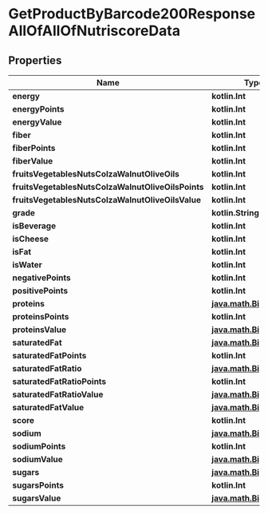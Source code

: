 
# GetProductByBarcode200ResponseAllOfAllOfNutriscoreData

## Properties
| Name | Type | Description | Notes |
| ------------ | ------------- | ------------- | ------------- |
| **energy** | **kotlin.Int** |  |  [optional] |
| **energyPoints** | **kotlin.Int** |  |  [optional] |
| **energyValue** | **kotlin.Int** |  |  [optional] |
| **fiber** | **kotlin.Int** |  |  [optional] |
| **fiberPoints** | **kotlin.Int** |  |  [optional] |
| **fiberValue** | **kotlin.Int** |  |  [optional] |
| **fruitsVegetablesNutsColzaWalnutOliveOils** | **kotlin.Int** |  |  [optional] |
| **fruitsVegetablesNutsColzaWalnutOliveOilsPoints** | **kotlin.Int** |  |  [optional] |
| **fruitsVegetablesNutsColzaWalnutOliveOilsValue** | **kotlin.Int** |  |  [optional] |
| **grade** | **kotlin.String** |  |  [optional] |
| **isBeverage** | **kotlin.Int** |  |  [optional] |
| **isCheese** | **kotlin.Int** |  |  [optional] |
| **isFat** | **kotlin.Int** |  |  [optional] |
| **isWater** | **kotlin.Int** |  |  [optional] |
| **negativePoints** | **kotlin.Int** |  |  [optional] |
| **positivePoints** | **kotlin.Int** |  |  [optional] |
| **proteins** | [**java.math.BigDecimal**](java.math.BigDecimal.md) |  |  [optional] |
| **proteinsPoints** | **kotlin.Int** |  |  [optional] |
| **proteinsValue** | [**java.math.BigDecimal**](java.math.BigDecimal.md) |  |  [optional] |
| **saturatedFat** | [**java.math.BigDecimal**](java.math.BigDecimal.md) |  |  [optional] |
| **saturatedFatPoints** | **kotlin.Int** |  |  [optional] |
| **saturatedFatRatio** | [**java.math.BigDecimal**](java.math.BigDecimal.md) |  |  [optional] |
| **saturatedFatRatioPoints** | **kotlin.Int** |  |  [optional] |
| **saturatedFatRatioValue** | [**java.math.BigDecimal**](java.math.BigDecimal.md) |  |  [optional] |
| **saturatedFatValue** | [**java.math.BigDecimal**](java.math.BigDecimal.md) |  |  [optional] |
| **score** | **kotlin.Int** |  |  [optional] |
| **sodium** | [**java.math.BigDecimal**](java.math.BigDecimal.md) |  |  [optional] |
| **sodiumPoints** | **kotlin.Int** |  |  [optional] |
| **sodiumValue** | [**java.math.BigDecimal**](java.math.BigDecimal.md) |  |  [optional] |
| **sugars** | [**java.math.BigDecimal**](java.math.BigDecimal.md) |  |  [optional] |
| **sugarsPoints** | **kotlin.Int** |  |  [optional] |
| **sugarsValue** | [**java.math.BigDecimal**](java.math.BigDecimal.md) |  |  [optional] |



